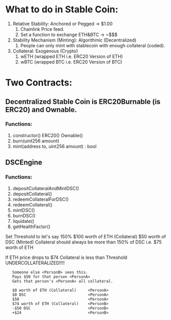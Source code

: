 # What to do in Stable Coin:

1. Relative Stability: Anchored or Pegged -> $1.00
   1. Chainlink Price feed.
   2. Set a function to exchange ETH&BTC -> ~$$$
2. Stability Mechanism (Minting): Algorithmic (Decentralized)
   1. People can only mint with stablecoin with enough collateral (coded).
3. Collateral: Exogenous (Crypto)
   1. wETH (wrapped ETH i.e. ERC20 Version of ETH)
   2. wBTC (wrapped BTC i.e. ERC20 Version of BTC)

# Two Contracts:

## Decentralized Stable Coin is ERC20Burnable (is ERC20) and Ownable.

   ### Functions:

   1. constructor() ERC20() Ownable()
   2. burn(uint256 amount)
   3. mint(address to, uint256 amount) : bool

## DSCEngine

  ### Functions:

   1. depositCollateralAndMintDSC()
   2. depositCollateral()
   3. redeemCollateralForDSC()
   4. redeemCollateral()
   5. mintDSC()
   6. burnDSC()
   7. liquidate()
   8. getHealthFactor()

Set Threshold to let's say 150%
$100 worth of ETH (Collateral) <PersonA>
$50 worth of DSC (Minted) <PersonA>
Collateral should always be more than 150% of DSC i.e. $75 worth of ETH

If ETH price drops to $74
Collateral is less than Threshold
UNDERCOLLATERALIZED!!!!

```
   Someone else <PersonB> sees this.
   Pays $50 for that person <PersonA>
   Gets that person's <PersonA> all collateral.

   $0 worth of ETH (Collateral)     <PersonA>
   $0 DSC                           <PersonA>
   $50                              <PersonA>
   $74 worth of ETH (Collateral)    <PersonB>
   -$50 DSC                         <PersonB>
   +$24                             <PersonB>
```
